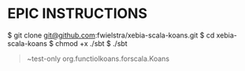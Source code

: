 EPIC INSTRUCTIONS
=================

$ git clone git@github.com:fwielstra/xebia-scala-koans.git
$ cd xebia-scala-koans
$ chmod +x ./sbt
$ ./sbt
> ~test-only org.functiolkoans.forscala.Koans

